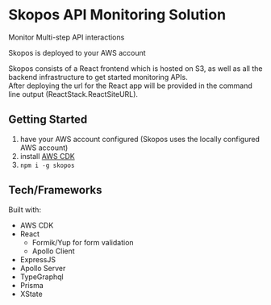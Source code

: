 # Skopos API Monitoring Solution

Monitor Multi-step API interactions

Skopos is deployed to your AWS account

Skopos consists of a React frontend which is hosted on S3, as well as all the backend infrastructure to get started monitoring APIs.  
After deploying the url for the React app will be provided in the command line output (ReactStack.ReactSiteURL).  

## Getting Started

1. have your AWS account configured (Skopos uses the locally configured AWS account)
2. install [AWS CDK](https://docs.aws.amazon.com/cdk/v2/guide/getting_started.html#getting_started_prerequisites)
3. `npm i -g skopos`


## Tech/Frameworks

Built with:
- AWS CDK
- React
  - Formik/Yup for form validation
  - Apollo Client
- ExpressJS
- Apollo Server
- TypeGraphql
- Prisma
- XState